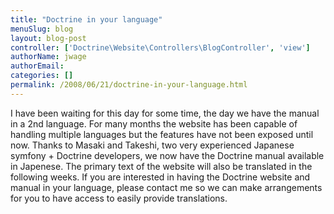 ```yaml
---
title: "Doctrine in your language"
menuSlug: blog
layout: blog-post
controller: ['Doctrine\Website\Controllers\BlogController', 'view']
authorName: jwage
authorEmail:
categories: []
permalink: /2008/06/21/doctrine-in-your-language.html
---
```

I have been waiting for this day for some time, the day we have the
manual in a 2nd language. For many months the website has been capable
of handling multiple languages but the features have not been exposed
until now. Thanks to Masaki and Takeshi, two very experienced Japanese
symfony + Doctrine developers, we now have the Doctrine manual available
in Japenese. The primary text of the website will also be translated in
the following weeks. If you are interested in having the Doctrine
website and manual in your language, please contact me so we can make
arrangements for you to have access to easily provide translations.
